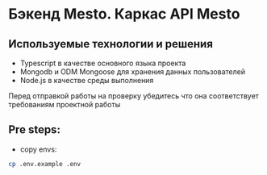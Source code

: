 # Бэкенд Mesto. Каркас API Mesto

## Используемые технологии и решения
- Typescript в качестве основного языка проекта
- Mongodb и ODM Mongoose для хранения данных пользователей
- Node.js в качестве среды выполнения

Перед отправкой работы на проверку убедитесь что она соответствует требованиям проектной работы


## Pre steps:
- copy envs: 
```bash
cp .env.example .env
```
```
```
```
